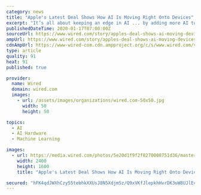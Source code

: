 ```yaml
---
category: news
title: "Apple's Latest Deal Shows How AI Is Moving Right Onto Devices"
excerpt: "It’s all about keeping an edge in AI ... by adding more AI to the edge. “Machine learning is going to happen at the edge in a big way,” predicts Subhasish Mitra, a professor at Stanford who is working on low-power chips for AI. “The big question is how do you do it efficiently? That requires new hardware technology and design."
publishedDateTime: 2020-01-17T07:00:00Z
sourceUrl: https://www.wired.com/story/apples-deal-shows-ai-moving-devices/
ampUrl: https://www.wired.com/story/apples-deal-shows-ai-moving-devices/amp
cdnAmpUrl: https://www-wired-com.cdn.ampproject.org/c/s/www.wired.com/story/apples-deal-shows-ai-moving-devices/amp
type: article
quality: 91
heat: 91
published: true

provider:
  name: Wired
  domain: wired.com
  images:
    - url: /assets/images/organizations/wired.com-50x50.jpg
      width: 50
      height: 50

topics:
  - AI
  - AI Hardware
  - Machine Learning

images:
  - url: https://media.wired.com/photos/5e20d1f9f2f8270008751d36/master/pass/Biz-applemobile-1026919434.jpg
    width: 2400
    height: 1600
    title: "Apple's Latest Deal Shows How AI Is Moving Right Onto Devices"

secured: "hFK4qdJWXhCzy55tebhkXXUsJ8N5XdjmSz/Q9xVKfJlepkhHvrDK3uW8UJlEczpGJUH3Ipt9S4e42bOq3pXIeTK5hwjAevE/RZNYOjNtIS5v2tGCphweehrdqp8Gh8IieuaUzPemgRhHSnuiC8mQjg9tM5Z63qc1hvhb4UbGmuEaV4Txj48vGNhOl8YRtNET4ryfPKHqvq8wBDdhFokYi0K9yqfTTDuvme4177s8Plb96NZ8GrzmqmzgDWShPAhOTqVmSqD9SaNtGNYNz8iVO2cZysI06WwEeXAOTYMj6ZE=;2DqzrWCx8W3QVRc2sbfw/Q=="
---
```


